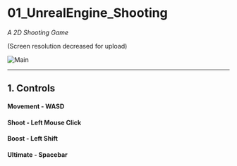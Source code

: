 # 01_UnrealEngine_Shooting

_A 2D Shooting Game_

(Screen resolution decreased for upload)

![Main](https://user-images.githubusercontent.com/57009810/211534980-30445a2f-fdc1-4d18-becc-5a05b63c6856.gif)

-------
<h2> 1. Controls </h2>

<h4> Movement -  WASD </h4>
<h4> Shoot -  Left Mouse Click </h4>
<h4> Boost -  Left Shift </h4>
<h4> Ultimate -  Spacebar </h4>
